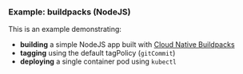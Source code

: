 ### Example: buildpacks (NodeJS)

This is an example demonstrating:

* **building** a simple NodeJS app built with [Cloud Native Buildpacks](https://buildpacks.io/)
* **tagging** using the default tagPolicy (`gitCommit`)
* **deploying** a single container pod using `kubectl`
